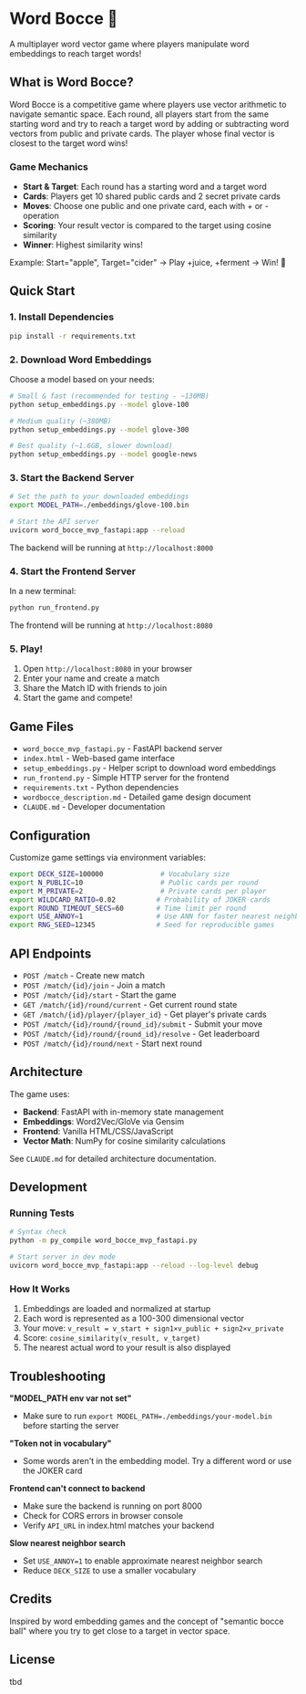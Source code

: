 # Word Bocce 🎯

A multiplayer word vector game where players manipulate word embeddings to reach target words!

## What is Word Bocce?

Word Bocce is a competitive game where players use vector arithmetic to navigate semantic space. Each round, all players start from the same starting word and try to reach a target word by adding or subtracting word vectors from public and private cards. The player whose final vector is closest to the target word wins!

### Game Mechanics

- **Start & Target**: Each round has a starting word and a target word
- **Cards**: Players get 10 shared public cards and 2 secret private cards
- **Moves**: Choose one public and one private card, each with + or - operation
- **Scoring**: Your result vector is compared to the target using cosine similarity
- **Winner**: Highest similarity wins!

Example: Start="apple", Target="cider" → Play +juice, +ferment → Win! 🎉

## Quick Start

### 1. Install Dependencies

```bash
pip install -r requirements.txt
```

### 2. Download Word Embeddings

Choose a model based on your needs:

```bash
# Small & fast (recommended for testing - ~130MB)
python setup_embeddings.py --model glove-100

# Medium quality (~380MB)
python setup_embeddings.py --model glove-300

# Best quality (~1.6GB, slower download)
python setup_embeddings.py --model google-news
```

### 3. Start the Backend Server

```bash
# Set the path to your downloaded embeddings
export MODEL_PATH=./embeddings/glove-100.bin

# Start the API server
uvicorn word_bocce_mvp_fastapi:app --reload
```

The backend will be running at `http://localhost:8000`

### 4. Start the Frontend Server

In a new terminal:

```bash
python run_frontend.py
```

The frontend will be running at `http://localhost:8080`

### 5. Play!

1. Open `http://localhost:8080` in your browser
2. Enter your name and create a match
3. Share the Match ID with friends to join
4. Start the game and compete!

## Game Files

- `word_bocce_mvp_fastapi.py` - FastAPI backend server
- `index.html` - Web-based game interface
- `setup_embeddings.py` - Helper script to download word embeddings
- `run_frontend.py` - Simple HTTP server for the frontend
- `requirements.txt` - Python dependencies
- `wordbocce_description.md` - Detailed game design document
- `CLAUDE.md` - Developer documentation

## Configuration

Customize game settings via environment variables:

```bash
export DECK_SIZE=100000              # Vocabulary size
export N_PUBLIC=10                   # Public cards per round
export M_PRIVATE=2                   # Private cards per player
export WILDCARD_RATIO=0.02          # Probability of JOKER cards
export ROUND_TIMEOUT_SECS=60        # Time limit per round
export USE_ANNOY=1                  # Use ANN for faster nearest neighbor search
export RNG_SEED=12345               # Seed for reproducible games
```

## API Endpoints

- `POST /match` - Create new match
- `POST /match/{id}/join` - Join a match
- `POST /match/{id}/start` - Start the game
- `GET /match/{id}/round/current` - Get current round state
- `GET /match/{id}/player/{player_id}` - Get player's private cards
- `POST /match/{id}/round/{round_id}/submit` - Submit your move
- `POST /match/{id}/round/{round_id}/resolve` - Get leaderboard
- `POST /match/{id}/round/next` - Start next round

## Architecture

The game uses:
- **Backend**: FastAPI with in-memory state management
- **Embeddings**: Word2Vec/GloVe via Gensim
- **Frontend**: Vanilla HTML/CSS/JavaScript
- **Vector Math**: NumPy for cosine similarity calculations

See `CLAUDE.md` for detailed architecture documentation.

## Development

### Running Tests

```bash
# Syntax check
python -m py_compile word_bocce_mvp_fastapi.py

# Start server in dev mode
uvicorn word_bocce_mvp_fastapi:app --reload --log-level debug
```

### How It Works

1. Embeddings are loaded and normalized at startup
2. Each word is represented as a 100-300 dimensional vector
3. Your move: `v_result = v_start + sign1×v_public + sign2×v_private`
4. Score: `cosine_similarity(v_result, v_target)`
5. The nearest actual word to your result is also displayed

## Troubleshooting

**"MODEL_PATH env var not set"**
- Make sure to run `export MODEL_PATH=./embeddings/your-model.bin` before starting the server

**"Token not in vocabulary"**
- Some words aren't in the embedding model. Try a different word or use the JOKER card

**Frontend can't connect to backend**
- Make sure the backend is running on port 8000
- Check for CORS errors in browser console
- Verify `API_URL` in index.html matches your backend

**Slow nearest neighbor search**
- Set `USE_ANNOY=1` to enable approximate nearest neighbor search
- Reduce `DECK_SIZE` to use a smaller vocabulary

## Credits

Inspired by word embedding games and the concept of "semantic bocce ball" where you try to get close to a target in vector space.

## License

tbd
